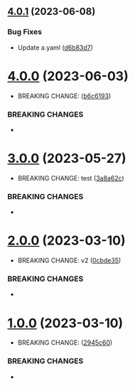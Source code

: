 ## [4.0.1](https://github.com/sarafpradumna/releases-test/compare/v4.0.0...v4.0.1) (2023-06-08)


### Bug Fixes

* Update a.yaml ([d6b83d7](https://github.com/sarafpradumna/releases-test/commit/d6b83d72381082ccdf7d27eb22ad5a1992ef1181))



# [4.0.0](https://github.com/sarafpradumna/releases-test/compare/v3.0.0...v4.0.0) (2023-06-03)


* BREAKING CHANGE: ([b6c6193](https://github.com/sarafpradumna/releases-test/commit/b6c6193b9685af072145651e582084e5fedc5af6))


### BREAKING CHANGES

* 



# [3.0.0](https://github.com/sarafpradumna/releases-test/compare/v2.0.0...v3.0.0) (2023-05-27)


* BREAKING CHANGE: test ([3a8a62c](https://github.com/sarafpradumna/releases-test/commit/3a8a62c7a78cb33fc7a4500049f12896e5a8830f))


### BREAKING CHANGES

* 



# [2.0.0](https://github.com/sarafpradumna/releases-test/compare/v1.0.0...v2.0.0) (2023-03-10)


* BREAKING CHANGE: v2 ([0cbde35](https://github.com/sarafpradumna/releases-test/commit/0cbde3592f86b34a8252754e0ec7a2631ed7a259))


### BREAKING CHANGES

* 



# [1.0.0](https://github.com/sarafpradumna/releases-test/compare/v0.2.3...v1.0.0) (2023-03-10)


* BREAKING CHANGE: ([2945c60](https://github.com/sarafpradumna/releases-test/commit/2945c60ac52014b09db94247a05f4595813fc157))


### BREAKING CHANGES

* 



